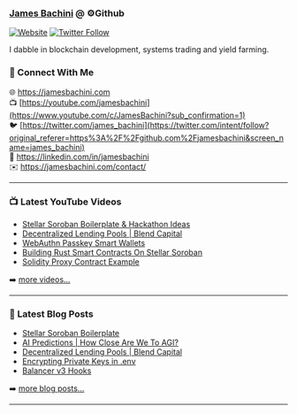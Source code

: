 ### [James Bachini][website] @ ⚙️Github

[![Website](https://img.shields.io/website?label=jamesbachini.com&style=for-the-badge&url=https%3A%2F%2Fjamesbachini.com)](https://jamesbachini.com)
[![Twitter Follow](https://img.shields.io/twitter/follow/james_bachini?color=1DA1F2&logo=twitter&style=for-the-badge)](https://twitter.com/intent/follow?original_referer=https%3A%2F%2Fgithub.com%2Fjamesbachini&screen_name=jamesbachini)

I dabble in blockchain development, systems trading and yield farming.

### 👋 Connect With Me

🌐 https://jamesbachini.com
<br />
📺 [https://youtube.com/jamesbachini](https://www.youtube.com/c/JamesBachini?sub_confirmation=1)
<br />
🐦 [https://twitter.com/james_bachini](https://twitter.com/intent/follow?original_referer=https%3A%2F%2Fgithub.com%2Fjamesbachini&screen_name=james_bachini)
<br />
👔 https://linkedin.com/in/jamesbachini
<br />
✉️ https://jamesbachini.com/contact/

---

### 📺 Latest YouTube Videos

<!-- YOUTUBE:START -->
- [Stellar Soroban Boilerplate &amp; Hackathon Ideas](https://www.youtube.com/watch?v=57NzyuG3oEc)
- [Decentralized Lending Pools | Blend Capital](https://www.youtube.com/watch?v=chy2GdyKUzM)
- [WebAuthn Passkey Smart Wallets](https://www.youtube.com/watch?v=QGUh6CjcNcA)
- [Building Rust Smart Contracts On Stellar Soroban](https://www.youtube.com/watch?v=BxxRlYkhwPs)
- [Solidity Proxy Contract Example](https://www.youtube.com/watch?v=m6V6HqEuYLQ)
<!-- YOUTUBE:END -->

➡️ [more videos...](https://youtube.com/jamesbachini)

---

### 📝 Latest Blog Posts

<!-- BLOG-POST-LIST:START -->
- [Stellar Soroban Boilerplate](https://jamesbachini.com/stellar-soroban-boilerplate/)
- [AI Predictions | How Close Are We To AGI?](https://jamesbachini.com/ai-predictions-how-close-are-we-to-agi/)
- [Decentralized Lending Pools | Blend Capital](https://jamesbachini.com/blend-capital/)
- [Encrypting Private Keys in .env](https://jamesbachini.com/encrypting-private-keys-in-env/)
- [Balancer v3 Hooks](https://jamesbachini.com/balancer-v3-hooks/)
<!-- BLOG-POST-LIST:END -->

➡️ [more blog posts...](https://jamesbachini.com)

---

[website]: https://jamesbachini.com
[twitter]: https://twitter.com/james_bachini
[youtube]: https://youtube.com/jamesbachini
[linkedin]: https://linkedin.com/in/jamesbachini
